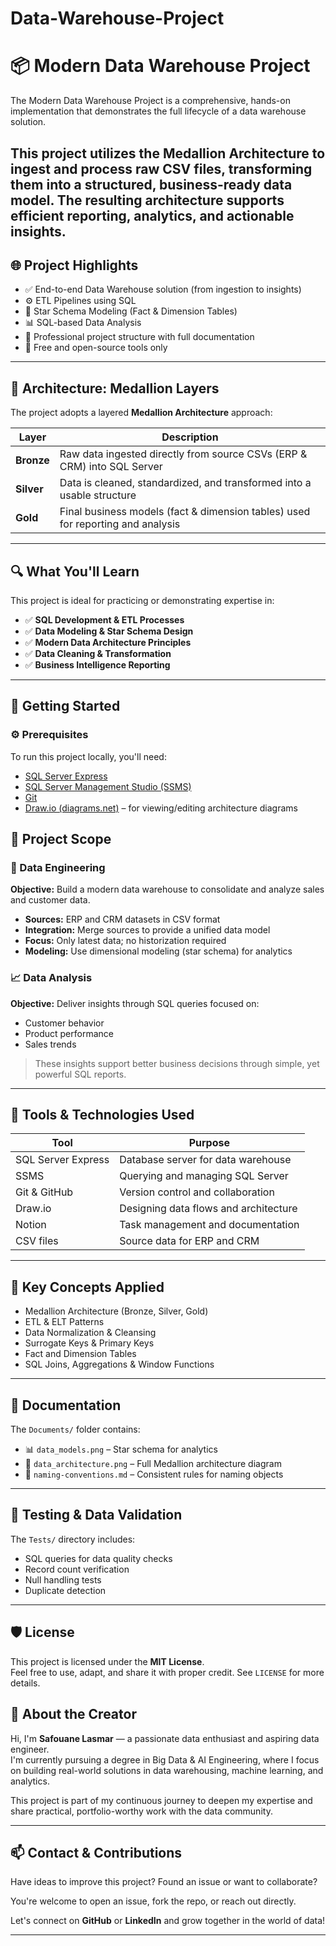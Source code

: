 # Data-Warehouse-Project

# 📦 Modern Data Warehouse Project

The Modern Data Warehouse Project is a comprehensive, hands-on implementation that demonstrates the full lifecycle of a data warehouse solution.

This project utilizes the Medallion Architecture to ingest and process raw CSV files, transforming them into a structured, business-ready data model. The resulting architecture supports efficient reporting, analytics, and actionable insights.
---

## 🌐 Project Highlights

- ✅ End-to-end Data Warehouse solution (from ingestion to insights)
- ⚙️ ETL Pipelines using SQL
- 🧠 Star Schema Modeling (Fact & Dimension Tables)
- 📊 SQL-based Data Analysis
- 📁 Professional project structure with full documentation
- 🧰 Free and open-source tools only

---

## 🧱 Architecture: Medallion Layers

The project adopts a layered **Medallion Architecture** approach:

| Layer   | Description |
|---------|-------------|
| **Bronze** | Raw data ingested directly from source CSVs (ERP & CRM) into SQL Server |
| **Silver** | Data is cleaned, standardized, and transformed into a usable structure |
| **Gold**   | Final business models (fact & dimension tables) used for reporting and analysis |

---

## 🔍 What You'll Learn

This project is ideal for practicing or demonstrating expertise in:

- ✅ **SQL Development & ETL Processes**
- ✅ **Data Modeling & Star Schema Design**
- ✅ **Modern Data Architecture Principles**
- ✅ **Data Cleaning & Transformation**
- ✅ **Business Intelligence Reporting**

---

## 🚀 Getting Started

### ⚙️ Prerequisites

To run this project locally, you'll need:

- [SQL Server Express](https://www.microsoft.com/en-us/sql-server/sql-server-downloads)
- [SQL Server Management Studio (SSMS)](https://learn.microsoft.com/en-us/sql/ssms/download-ssms)
- [Git](https://git-scm.com/)
- [Draw.io (diagrams.net)](https://www.diagrams.net/) – for viewing/editing architecture diagrams

## 💼 Project Scope

### 🧩 Data Engineering

**Objective:** Build a modern data warehouse to consolidate and analyze sales and customer data.

- **Sources:** ERP and CRM datasets in CSV format
- **Integration:** Merge sources to provide a unified data model
- **Focus:** Only latest data; no historization required
- **Modeling:** Use dimensional modeling (star schema) for analytics

### 📈 Data Analysis

**Objective:** Deliver insights through SQL queries focused on:

- Customer behavior
- Product performance
- Sales trends

> These insights support better business decisions through simple, yet powerful SQL reports.

---

## 🧰 Tools & Technologies Used

| Tool                | Purpose |
|---------------------|---------|
| SQL Server Express  | Database server for data warehouse |
| SSMS                | Querying and managing SQL Server |
| Git & GitHub        | Version control and collaboration |
| Draw.io             | Designing data flows and architecture |
| Notion              | Task management and documentation |
| CSV files           | Source data for ERP and CRM |

---

## 🧠 Key Concepts Applied

- Medallion Architecture (Bronze, Silver, Gold)
- ETL & ELT Patterns
- Data Normalization & Cleansing
- Surrogate Keys & Primary Keys
- Fact and Dimension Tables
- SQL Joins, Aggregations & Window Functions

---

## 📘 Documentation

The `Documents/` folder contains:

- 📊 `data_models.png` – Star schema for analytics
- 🧱 `data_architecture.png` – Full Medallion architecture diagram
- 📎 `naming-conventions.md` – Consistent rules for naming objects

---

## 🧪 Testing & Data Validation

The `Tests/` directory includes:

- SQL queries for data quality checks
- Record count verification
- Null handling tests
- Duplicate detection

---

## 🛡️ License

This project is licensed under the **MIT License**.  
Feel free to use, adapt, and share it with proper credit. See `LICENSE` for more details.

## 👋 About the Creator

Hi, I'm **Safouane Lasmar** — a passionate data enthusiast and aspiring data engineer.  
I'm currently pursuing a degree in Big Data & AI Engineering, where I focus on building real-world solutions in data warehousing, machine learning, and analytics.

This project is part of my continuous journey to deepen my expertise and share practical, portfolio-worthy work with the data community.

---

## 📫 Contact & Contributions

Have ideas to improve this project? Found an issue or want to collaborate?

You're welcome to open an issue, fork the repo, or reach out directly.

Let's connect on **GitHub** or **LinkedIn** and grow together in the world of data!

---
